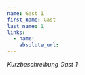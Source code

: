 ```yaml
---
name: Gast 1
first_name: Gast
last_name: 1
links:
  - name: 
    absolute_url: 
---
```


*Kurzbeschreibung Gast 1*